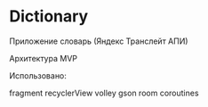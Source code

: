 # Dictionary
Приложение словарь (Яндекс Транслейт АПИ)

Архитектура MVP

Использовано:

fragment
recyclerView
volley
gson
room
coroutines

